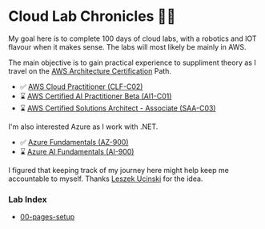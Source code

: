 # Cloud Lab Chronicles 😶‍🌫️
My goal here is to complete 100 days of cloud labs, with a robotics and IOT flavour when it makes sense. The labs will most likely be mainly in AWS. 

The main objective is to gain practical experience to suppliment theory as I travel on the [AWS Architecture Certification](https://d1.awsstatic.com/training-and-certification/docs/AWS_certification_paths.pdf) Path. 
- ✅ [AWS Cloud Practitioner (CLF-C02)](https://aws.amazon.com/certification/certified-cloud-practitioner/) 
- ⌛ [AWS Certified AI Practitioner Beta (AI1-C01)](https://aws.amazon.com/certification/certified-ai-practitioner/)
- ⌛ [AWS Certified Solutions Architect - Associate (SAA-C03)](https://aws.amazon.com/certification/certified-solutions-architect-associate/)

I'm also interested Azure as I work with .NET.
- ✅ [Azure Fundamentals (AZ-900)](https://learn.microsoft.com/en-us/credentials/certifications/azure-fundamentals/) 
- ⌛ [Azure AI Fundamentals (AI-900)](https://learn.microsoft.com/en-us/credentials/certifications/azure-ai-fundamentals/)

I figured that keeping track of my journey here might help keep me accountable to myself. Thanks [Leszek Ucinski](https://github.com/LesUski/100-Days-in-Cloud/tree/main) for the idea.

### Lab Index
- [00-pages-setup](https://github.com/matthewww/cloud-lab-chronicles/blob/main/00-pages-setup.md)
